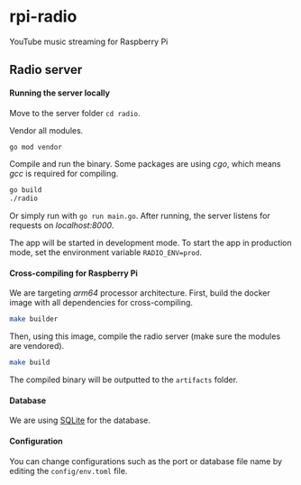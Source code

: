 # rpi-radio
YouTube music streaming for Raspberry Pi

## Radio server
#### Running the server locally
Move to the server folder `cd radio`.

Vendor all modules.
```bash
go mod vendor
```
Compile and run the binary. Some packages are using _cgo_, which means _gcc_ is required for compiling.
```bash
go build
./radio
```
Or simply run with `go run main.go`. After running, the server listens for requests on _localhost:8000_.

The app will be started in development mode. To start the app in production mode, set the environment variable `RADIO_ENV=prod`.
 
#### Cross-compiling for Raspberry Pi
We are targeting _arm64_ processor architecture. First, build the docker image with all dependencies for cross-compiling.
```bash
make builder
```
Then, using this image, compile the radio server (make sure the modules are vendored).
```bash
make build
```
The compiled binary will be outputted to the `artifacts` folder.

#### Database
We are using [SQLite](https://github.com/mattn/go-sqlite3) for the database. 

#### Configuration
You can change configurations such as the port or database file name by editing the `config/env.toml` file.
